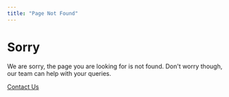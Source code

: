 ```yaml
---
title: "Page Not Found"
---
```


# Sorry

We are sorry, the page you are looking for is not found.
Don't worry though, our team can help with your queries.

[Contact Us]('/contact/')